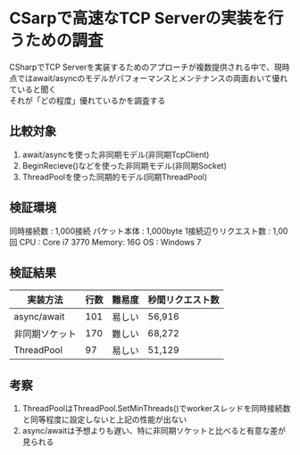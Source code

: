 # CSarpで高速なTCP Serverの実装を行うための調査
CSharpでTCP Serverを実装するためのアプローチが複数提供される中で、現時点ではawait/asyncのモデルがパフォーマンスとメンテナンスの両面おいて優れていると聞く  
それが「どの程度」優れているかを調査する

## 比較対象
1. await/asyncを使った非同期モデル(非同期TcpClient)
2. BeginRecieve()などを使った非同期モデル(非同期Socket)
3. ThreadPoolを使った同期的モデル(同期ThreadPool)

## 検証環境
同時接続数            : 1,000接続
パケット本体          : 1,000byte
1接続辺りリクエスト数 : 1,00回
CPU   : Core i7 3770
Memory: 16G
OS    : Windows 7

## 検証結果

| 実装方法     | 行数 | 難易度 | 秒間リクエスト数 |
|-------------|-------|-------|--------------|
| async/await  | 101 | 易しい | 56,916 |
| 非同期ソケット| 170 | 難しい | 68,272 |
| ThreadPool   | 97 | 易しい | 51,129 |

## 考察
1. ThreadPoolはThreadPool.SetMinThreads()でworkerスレッドを同時接続数と同等程度に設定しないと上記の性能が出ない
2. async/awaitは予想よりも遅い、特に非同期ソケットと比べると有意な差が見られる
